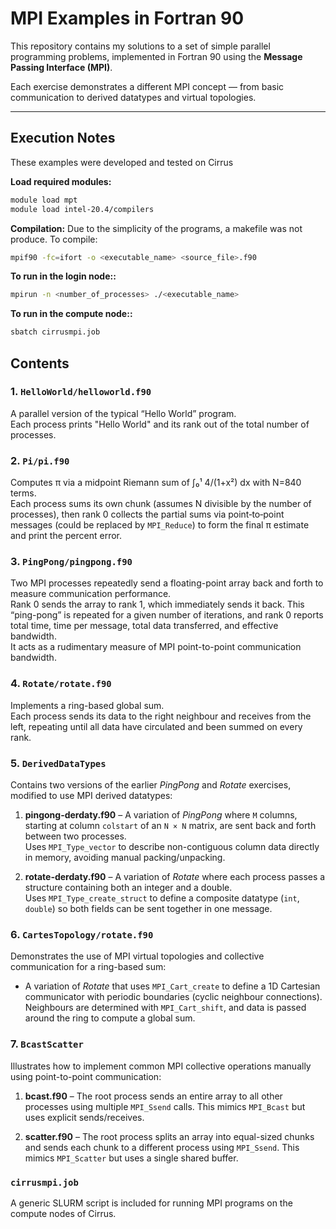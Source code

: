 # MPI Examples in Fortran 90

This repository contains my solutions to a set of simple parallel programming problems, implemented in Fortran 90 using the **Message Passing Interface (MPI)**.

Each exercise demonstrates a different MPI concept — from basic communication to derived datatypes and virtual topologies.

---

## Execution Notes

These examples were developed and tested on Cirrus

**Load required modules:**
```bash
module load mpt
module load intel-20.4/compilers
```
**Compilation:**
Due to the simplicity of the programs, a makefile was not produce. To compile:
```bash
mpif90 -fc=ifort -o <executable_name> <source_file>.f90
```
**To run in the login node::**
```bash
mpirun -n <number_of_processes> ./<executable_name>
```
**To run in the compute node::**
```bash
sbatch cirrusmpi.job
```

## Contents

### 1. `HelloWorld/helloworld.f90` 
A parallel version of the typical “Hello World” program.  
Each process prints "Hello World" and its rank out of the total number of processes.

### 2. `Pi/pi.f90`
Computes π via a midpoint Riemann sum of ∫₀¹ 4/(1+x²) dx with N=840 terms.  
Each process sums its own chunk (assumes N divisible by the number of processes), then rank 0 collects the partial sums via point‑to‑point messages (could be replaced by `MPI_Reduce`) to form the final π estimate and print the percent error.

### 3. `PingPong/pingpong.f90`
Two MPI processes repeatedly send a floating-point array back and forth to measure communication performance.  
Rank 0 sends the array to rank 1, which immediately sends it back. This “ping-pong” is repeated for a given number of iterations, and rank 0 reports total time, time per message, total data transferred, and effective bandwidth.  
It acts as a rudimentary measure of MPI point-to-point communication bandwidth.

### 4. `Rotate/rotate.f90`
Implements a ring-based global sum.  
Each process sends its data to the right neighbour and receives from the left, repeating until all data have circulated and been summed on every rank.  

### 5. `DerivedDataTypes`
Contains two versions of the earlier *PingPong* and *Rotate* exercises, modified to use MPI derived datatypes:

1. **pingong-derdaty.f90** – A variation of *PingPong* where `M` columns, starting at column `colstart` of an `N × N` matrix, are sent back and forth between two processes.  
   Uses `MPI_Type_vector` to describe non-contiguous column data directly in memory, avoiding manual packing/unpacking.

2. **rotate-derdaty.f90** – A variation of *Rotate* where each process passes a structure containing both an integer and a double.  
   Uses `MPI_Type_create_struct` to define a composite datatype (`int`, `double`) so both fields can be sent together in one message.


### 6. `CartesTopology/rotate.f90`
Demonstrates the use of MPI virtual topologies and collective communication for a ring-based sum:
 
 - A variation of *Rotate* that uses `MPI_Cart_create` to define a 1D Cartesian communicator with periodic boundaries (cyclic neighbour connections).  
   Neighbours are determined with `MPI_Cart_shift`, and data is passed around the ring to compute a global sum.


### 7. `BcastScatter`
Illustrates how to implement common MPI collective operations manually using point-to-point communication:

1. **bcast.f90** – The root process sends an entire array to all other processes using multiple `MPI_Ssend` calls. This mimics `MPI_Bcast` but uses explicit sends/receives.

2. **scatter.f90** – The root process splits an array into equal-sized chunks and sends each chunk to a different process using `MPI_Ssend`. This mimics `MPI_Scatter` but uses a single shared buffer.

### `cirrusmpi.job`
A generic SLURM script is included for running MPI programs on the compute nodes of Cirrus.  

